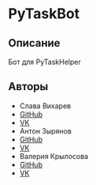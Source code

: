 PyTaskBot
=======

Описание
--------
Бот для PyTaskHelper

Авторы
------
 + Слава Вихарев
+ [GitHub](https://github.com/SlavaVikharev)
+ [VK](https://vk.com/slavavikharev)
 + Антон Зырянов
+ [GitHub](https://github.com/avefablo/)
+ [VK](https://vk.com/id18048395)
 + Валерия Крылосова
+ [GitHub](https://github.com/orgs/AvSinStudio/people/Ngbtl95)
+ [VK](https://new.vk.com/b71441136)

